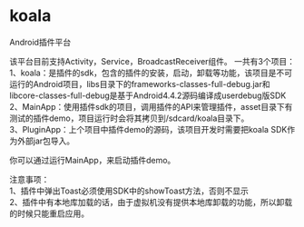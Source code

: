koala
=====

Android插件平台

该平台目前支持Activity，Service，BroadcastReceiver组件。
一共有3个项目：<br>
1、koala：是插件的sdk，包含的插件的安装，启动，卸载等功能，该项目是不可运行的Android项目，libs目录下的frameworks-classes-full-debug.jar和libcore-classes-full-debug是基于Android4.4.2源码编译成userdebug版SDK<br>
2、MainApp：使用插件sdk的项目，调用插件的API来管理插件，asset目录下有测试的插件demo，项目运行时会将其拷贝到/sdcard/koala目录下。<br>
3、PluginApp：上个项目中插件demo的源码，该项目开发时需要把koala SDK作为外部jar包导入。<br>

你可以通过运行MainApp，来启动插件demo。<br>

注意事项：<br>
1、插件中弹出Toast必须使用SDK中的showToast方法，否则不显示<br>
2、插件中有本地库加载的话，由于虚拟机没有提供本地库卸载的功能，所以卸载的时候只能重启应用。<br>

